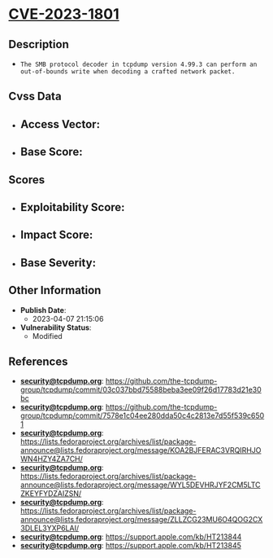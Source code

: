 
# [CVE-2023-1801](https://github.com/the-tcpdump-group/tcpdump/commit/03c037bbd75588beba3ee09f26d17783d21e30bc)

## Description

- `The SMB protocol decoder in tcpdump version 4.99.3 can perform an out-of-bounds write when decoding a crafted network packet.`

## Cvss Data

- **Access Vector**:
  - 
- **Base Score**:
  - 

## Scores

- **Exploitability Score**:
  - 
- **Impact Score**:
  - 
- **Base Severity**:
  - 

## Other Information

- **Publish Date**:
  - 2023-04-07 21:15:06
- **Vulnerability Status**:
  - Modified

## References

- **security@tcpdump.org**: https://github.com/the-tcpdump-group/tcpdump/commit/03c037bbd75588beba3ee09f26d17783d21e30bc
- **security@tcpdump.org**: https://github.com/the-tcpdump-group/tcpdump/commit/7578e1c04ee280dda50c4c2813e7d55f539c6501
- **security@tcpdump.org**: https://lists.fedoraproject.org/archives/list/package-announce@lists.fedoraproject.org/message/KOA2BJFERAC3VRQIRHJOWN4HZY4ZA7CH/
- **security@tcpdump.org**: https://lists.fedoraproject.org/archives/list/package-announce@lists.fedoraproject.org/message/WYL5DEVHRJYF2CM5LTCZKEYFYDZAIZSN/
- **security@tcpdump.org**: https://lists.fedoraproject.org/archives/list/package-announce@lists.fedoraproject.org/message/ZLLZCG23MU6O4QOG2CX3DLEL3YXP6LAI/
- **security@tcpdump.org**: https://support.apple.com/kb/HT213844
- **security@tcpdump.org**: https://support.apple.com/kb/HT213845
